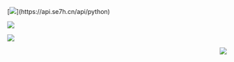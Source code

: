 <!--- https://git.io/typing-svg --->
<!--- https://lvlifeng.herokuapp.com --->
[![](https://readme-typing-svg.demolab.com?font=ShadowsIntoLight&size=13&pause=1000&color=F78F24&width=435&lines=%F0%9F%91%8B+Hello+World!)](https://api.se7h.cn/api/python)

<!--- https://github.com/anuraghazra/github-readme-stats  --->
[![](https://github.niyoubinga.cn/api?username=Lv-Lifeng&count_private=true&show_icons=true&theme=graywhite&hide_border=true&hide=stars&hide_title=true&line_height=21&text_color=000&icon_color=000&bg_color=0,ea6161,ffc64d,fffc4d,FFD700&theme=graywhite)](https://api.se7h.cn/api/python)
  

<!--- https://github.com/anuraghazra/github-readme-stats  --->
[![](https://github-readme-stats.vercel.app/api/top-langs/?username=lv-lifeng&layout=compact&count_private=true&hide_title=true&line_height=21&text_color=000&icon_color=000&bg_color=0,ea6161,ffc64d,fffc4d,FFD700&theme=graywhite)](https://api.se7h.cn/api/python)





<div align="right">
<img src=https://komarev.com/ghpvc/?username=Lv-Lifeng&color=orange&style=flat&label=PV />
</div>



<!---
Lv-lifeng/Lv-lifeng is a ✨ special ✨ repository because its `README.md` (this file) appears on your GitHub profile.
You can click the Preview link to take a look at your changes.
--->

